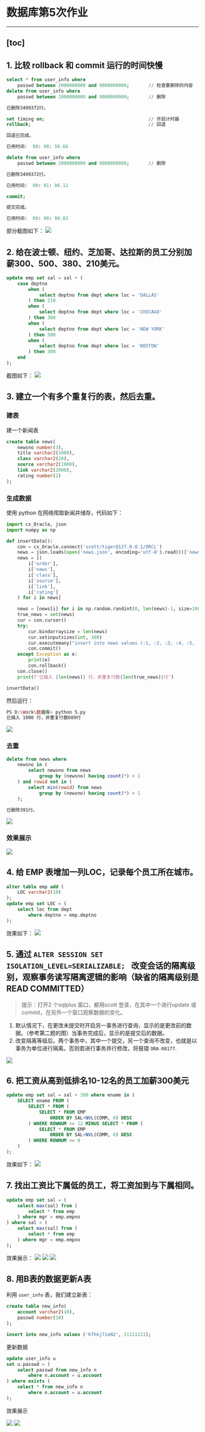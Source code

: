 # 数据库第5次作业

---
[toc]
---

## 1. 比较 rollback 和 commit 运行的时间快慢
```sql
select * from user_info where 
    passwd between 2000000000 and 9000000000;       // 检查要删除的内容
delete from user_info where
    passwd between 2000000000 and 9000000000;       // 删除

已删除3499372行。

set timing on;                                      // 开启计时器
rollback;                                           // 回退

回退已完成。

已用时间:  00: 00: 56.66

delete from user_info where
    passwd between 2000000000 and 9000000000;       // 删除

已删除3499372行。

已用时间:  00: 01: 06.12

commit;

提交完成。

已用时间:  00: 00: 00.02
```

部分截图如下：
![](../img/10.png)

## 2. 给在波士顿、纽约、芝加哥、达拉斯的员工分别加薪300、500、380、210美元。

```sql
update emp set sal = sal + (
    case deptno
        when (
            select deptno from dept where loc = 'DALLAS'
        ) then 210
        when (
            select deptno from dept where loc = 'CHICAGO'
        ) then 380
        when (
            select deptno from dept where loc = 'NEW YORK'
        ) then 500
        when (
            select deptno from dept where loc = 'BOSTON'
        ) then 300
    end
);
```
截图如下：
![](../img/11.png)

## 3. 建立一个有多个重复行的表，然后去重。
### 建表
建一个新闻表
```sql
create table news(
    newsno number(3),
    title varchar2(1000),
    class varchar2(20),
    source varchar2(1000),
    link varchar2(2000),
    rating number(2)
);
```
### 生成数据
使用 python 在网络爬取新闻并储存，代码如下：
```python
import cx_Oracle, json
import numpy as np

def insertData():
    con = cx_Oracle.connect('scott/tiger@127.0.0.1/ORCL')
    news = json.loads(open('news.json', encoding='utf-8').read())['news']
    news = [(
        i['order'],
        i['news'],
        i['class'],
        i['source'],
        i['link'],
        i['rating']
    ) for i in news]

    news = [news[i] for i in np.random.randint(0, len(news)-1, size=1000)]
    true_news = set(news)
    cur = con.cursor()
    try:
        cur.bindarraysize = len(news)
        cur.setinputsizes(int, 300)
        cur.executemany("insert into news values (:1, :2, :3, :4, :5, :6)", news)
        con.commit()
    except Exception as e:
        print(e)
        con.rollback()
    con.close()
    print(f'已插入 {len(news)} 行，非重复行数{len(true_news)}行')

insertData()
```
然后运行：
```bash
PS D:\Work\数据库> python 5.py
已插入 1000 行，非重复行数609行
```
![](../img/12.png)
### 去重
```sql
delete from news where
    newsno in (
        select newsno from news 
            group by (newsno) having count(*) > 1
    ) and rowid not in (
        select min(rowid) from news
            group by (newsno) having count(*) > 1
    );

已删除391行。
```
![](../img/13.png)

### 效果展示
![](../img/14.png)

## 4. 给 EMP 表增加一列LOC，记录每个员工所在城市。

```sql
alter table emp add (
    LOC varchar2(10)
);
update emp set LOC = (
    select loc from dept
        where deptno = emp.deptno
);
```
效果如下：
![](../img/15.png)

## 5. 通过 `ALTER SESSION SET ISOLATION_LEVEL=SERIALIZABLE; ` 改变会话的隔离级别，观察事务读写隔离逻辑的影响（缺省的隔离级别是READ COMMITTED） 
>提示：打开2 个sqlplus 窗口，都用scott 登录，在其中一个进行update 或commit，在另外一个窗口观察数据的变化。 

1. 默认情况下，在更改未提交时开启另一事务进行查询，显示的是更改前的数据。（参考第二题的图）当事务完成后，显示的是提交后的数据。
2. 改变隔离等级后，两个事务中，其中一个提交，另一个查询不改变，也就是以事务为单位进行隔离。否则若进行事务并行修改，将报错 `ORA-08177`.

![](../img/16.png)

## 6. 把工资从高到低排名10-12名的员工加薪300美元

```sql
update emp set sal = sal + 300 where ename in (
    SELECT ename FROM (
        SELECT * FROM (
            SELECT * FROM EMP 
                ORDER BY SAL+NVL(COMM, 0) DESC
        ) WHERE ROWNUM <= 12 MINUS SELECT * FROM (
            SELECT * FROM EMP 
                ORDER BY SAL+NVL(COMM, 0) DESC
        ) WHERE ROWNUM <= 9
    )
);

```
效果如下：
![](../img/17.png)

## 7. 找出工资比下属低的员工，将工资加到与下属相同。
```sql
update emp set sal = (
    select max(sal) from (
        select * from emp
    ) where mgr = emp.empno
) where sal < (
    select max(sal) from (
        select * from emp
    ) where mgr = emp.empno
);
```
效果展示：
![](../img/18.png)
![](../img/19.png)
![](../img/20.png)

## 8. 用B表的数据更新A表

利用 `user_info` 表，我们建立新表：
```sql
create table new_info(
    account varchar2(10),
    passwd number(10)
);

insert into new_info values ('Kfhkj7ieN2', 11111111);
```

更新数据
```sql
update user_info u
set u.passwd = (
    select passwd from new_info n
        where n.account = u.account
) where exists (
    select * from new_info n
        where n.account = u.account
);
```

效果展示

![](../img/21.png)
![](../img/22.png)